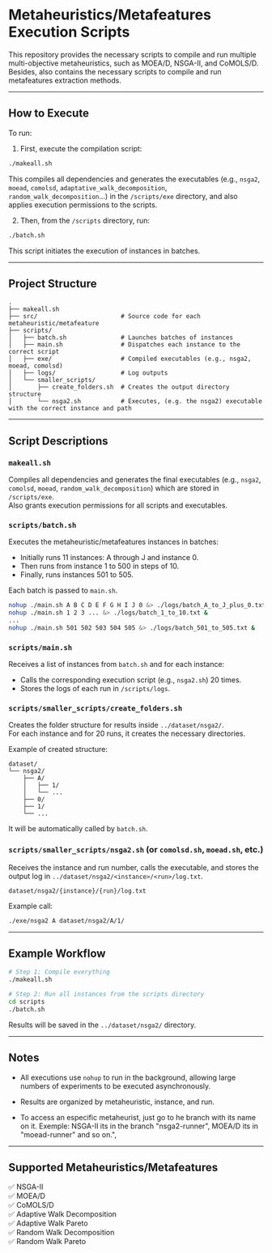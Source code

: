# Metaheuristics/Metafeatures Execution Scripts

This repository provides the necessary scripts to compile and run multiple multi-objective metaheuristics, such as MOEA/D, NSGA-II, and CoMOLS/D. Besides, also contains the necessary scripts to compile and run metafeatures extraction methods.

---

## How to Execute

To run:

1. First, execute the compilation script:

```bash
./makeall.sh
```

This compiles all dependencies and generates the executables (e.g., `nsga2`, `moead`, `comolsd`, `adaptative_walk_decomposition`, `random_walk_decomposition`...) in the `/scripts/exe` directory, and also applies execution permissions to the scripts.

2. Then, from the `/scripts` directory, run:

```bash
./batch.sh
```

This script initiates the execution of instances in batches.

---

## Project Structure

```
.
├── makeall.sh
├── src/                       # Source code for each metaheuristic/metafeature
├── scripts/
│   ├── batch.sh               # Launches batches of instances
│   ├── main.sh                # Dispatches each instance to the correct script
│   ├── exe/                   # Compiled executables (e.g., nsga2, moead, comolsd)
│   ├── logs/                  # Log outputs
│   └── smaller_scripts/
│       ├── create_folders.sh  # Creates the output directory structure
│       └── nsga2.sh           # Executes, (e.g. the nsga2) executable with the correct instance and path
```

---

## Script Descriptions

### `makeall.sh`

Compiles all dependencies and generates the final executables (e.g., `nsga2`, `comolsd`, `moead`, `random_walk_decomposition`) which are stored in `/scripts/exe`.  
Also grants execution permissions for all scripts and executables.

### `scripts/batch.sh`

Executes the metaheuristic/metafeatures instances in batches:

- Initially runs 11 instances: A through J and instance 0.
- Then runs from instance 1 to 500 in steps of 10.
- Finally, runs instances 501 to 505.

Each batch is passed to `main.sh`.

```bash
nohup ./main.sh A B C D E F G H I J 0 &> ./logs/batch_A_to_J_plus_0.txt &
nohup ./main.sh 1 2 3 ... &> ./logs/batch_1_to_10.txt &
...
nohup ./main.sh 501 502 503 504 505 &> ./logs/batch_501_to_505.txt &
```

### `scripts/main.sh`

Receives a list of instances from `batch.sh` and for each instance:

- Calls the corresponding execution script (e.g., `nsga2.sh`) 20 times.
- Stores the logs of each run in `/scripts/logs`.

### `scripts/smaller_scripts/create_folders.sh`

Creates the folder structure for results inside `../dataset/nsga2/`.  
For each instance and for 20 runs, it creates the necessary directories.

Example of created structure:

```
dataset/
└── nsga2/
    ├── A/
    │   ├── 1/
    │   └── ...
    ├── 0/
    ├── 1/
    └── ...
```

It will be automatically called by `batch.sh`.

### `scripts/smaller_scripts/nsga2.sh` (or `comolsd.sh`, `moead.sh`, etc.)

Receives the instance and run number, calls the executable, and stores the output log in `../dataset/nsga2/<instance>/<run>/log.txt`.

```
dataset/nsga2/{instance}/{run}/log.txt
```

Example call:

```bash
./exe/nsga2 A dataset/nsga2/A/1/
```

---

## Example Workflow

```bash
# Step 1: Compile everything
./makeall.sh

# Step 2: Run all instances from the scripts directory
cd scripts
./batch.sh
```

Results will be saved in the `../dataset/nsga2/` directory.

---

## Notes

- All executions use `nohup` to run in the background, allowing large numbers of experiments to be executed asynchronously.

- Results are organized by metaheuristic, instance, and run.

- To access an especific metaheurist, just go to he branch with its name on it. Exemple: NSGA-II its in the branch \"nsga2-runner\", MOEA/D its in \"moead-runner\" and so on.",

---

## Supported Metaheuristics/Metafeatures

✅ NSGA-II  
✅ MOEA/D  
✅ CoMOLS/D  
✅ Adaptive Walk Decomposition  
✅ Adaptive Walk Pareto  
✅ Random Walk Decomposition  
✅ Random Walk Pareto
